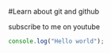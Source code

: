 #Learn about git and github

subscribe to me on youtube

``` javascript
console.log("Hello world");
```